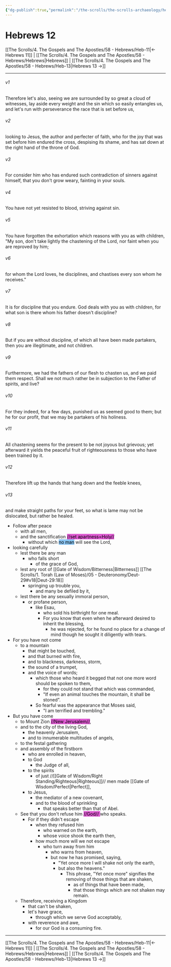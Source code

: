 ```yaml
---
{"dg-publish":true,"permalink":"/the-scrolls/the-scrolls-archaeology/heb-12-archaeology/","tags":["TheScrolls","Archaeology"]}
---
```



# Hebrews 12

[[The Scrolls/4. The Gospels and The Apostles/58 - Hebrews/Heb-11\|← Hebrews 11]] | [[The Scrolls/4. The Gospels and The Apostles/58 - Hebrews/Hebrews\|Hebrews]] | [[The Scrolls/4. The Gospels and The Apostles/58 - Hebrews/Heb-13\|Hebrews 13 →]]
***



###### v1 
Therefore let's also, seeing we are surrounded by so great a cloud of witnesses, lay aside every weight and the sin which so easily entangles us, and let's run with perseverance the race that is set before us, 

###### v2 
looking to Jesus, the author and perfecter of faith, who for the joy that was set before him endured the cross, despising its shame, and has sat down at the right hand of the throne of God. 

###### v3 
For consider him who has endured such contradiction of sinners against himself, that you don't grow weary, fainting in your souls. 

###### v4 
You have not yet resisted to blood, striving against sin. 

###### v5 
You have forgotten the exhortation which reasons with you as with children, "My son, don't take lightly the chastening of the Lord, nor faint when you are reproved by him; 

###### v6 
for whom the Lord loves, he disciplines, and chastises every son whom he receives." 

###### v7 
It is for discipline that you endure. God deals with you as with children, for what son is there whom his father doesn't discipline? 

###### v8 
But if you are without discipline, of which all have been made partakers, then you are illegitimate, and not children. 

###### v9 
Furthermore, we had the fathers of our flesh to chasten us, and we paid them respect. Shall we not much rather be in subjection to the Father of spirits, and live? 

###### v10 
For they indeed, for a few days, punished us as seemed good to them; but he for our profit, that we may be partakers of his holiness. 

###### v11 
All chastening seems for the present to be not joyous but grievous; yet afterward it yields the peaceful fruit of righteousness to those who have been trained by it. 

###### v12 
Therefore lift up the hands that hang down and the feeble knees,  

###### v13 
and make straight paths for your feet, so what is lame may not be dislocated, but rather be healed. 


- Follow after peace 
	- with all men, 
	- and the sanctification <mark style="background: #CD04BBA6;">//set apartness=Holy//</mark>
		- without which <mark style="background: #4DA6EDA6;">no man</mark> will see the Lord, 
- looking carefully 
	- lest there be any man 
		- who falls short 
			- of the grace of God, 
	- lest any root of [[Gate of Wisdom/Bitterness\|Bitterness]]   [[The Scrolls/1. Torah (Law of Moses)/05 - Deuteronomy/Deut-29#v18\|Deut-29:18]]
		- springing up trouble you, 
			- and many be defiled by it, 
	- lest there be any sexually immoral person, 
		- or profane person, 
			- like Esau, 
				- who sold his birthright for one meal. 
				- For you know that even when he afterward desired to inherit the blessing, 
					- he was rejected, for he found no place for a change of mind though he sought it diligently with tears. 
- For you have not come 
	- to a mountain 
		- that might be touched, 
		- and that burned with fire, 
		- and to blackness, darkness, storm, 
		- the sound of a trumpet, 
		- and the voice of words; 
			- which those who heard it begged that not one more word should be spoken to them, 
				- for they could not stand that which was commanded, 
				- "If even an animal touches the mountain, it shall be stoned". 
			- So fearful was the appearance that Moses said, 
				- "I am terrified and trembling." 
- But you have come 
	- to Mount Zion <mark style="background: #CD04BBA6;">//New Jerusalem//</mark>, 
	- and to the city of the living God, 
		- the heavenly Jerusalem, 
		- and to innumerable multitudes of angels, 
	- to the festal gathering 
	- and assembly of the firstborn 
		- who are enrolled in heaven, 
		- to God 
			- the Judge of all,
		- to the spirits 
			- of just //[[Gate of Wisdom/Right Standing/Righteous\|Righteous]]// men made [[Gate of Wisdom/Perfect\|Perfect]], 
		- to Jesus, 
			- the mediator of a new covenant, 
			- and to the blood of sprinkling 
				- that speaks better than that of Abel. 
	- See that you don't refuse him <mark style="background: #CD04BBA6;">//God// </mark>who speaks. 
		- For if they didn't escape 
			- when they refused him 
				- who warned on the earth, 
				- whose voice shook the earth then, 
			- how much more will we not escape 
				- who turn away from him 
					- who warns from heaven, 
					- but now he has promised, saying, 
						- "Yet once more I will shake not only the earth, 
						- but also the heavens." 
							- This phrase, "Yet once more" signifies the removing of those things that are shaken, 
								- as of things that have been made, 
								- that those things which are not shaken may remain. 
	- Therefore, receiving a Kingdom 
		- that can't be shaken, 
		- let's have grace, 
			- through which we serve God acceptably, 
		- with reverence and awe, 
			- for our God is a consuming fire.

***
[[The Scrolls/4. The Gospels and The Apostles/58 - Hebrews/Heb-11\|← Hebrews 11]] | [[The Scrolls/4. The Gospels and The Apostles/58 - Hebrews/Hebrews\|Hebrews]] | [[The Scrolls/4. The Gospels and The Apostles/58 - Hebrews/Heb-13\|Hebrews 13 →]]

